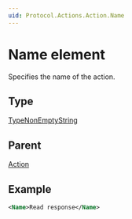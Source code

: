 ```yaml
---
uid: Protocol.Actions.Action.Name
---
```


# Name element

Specifies the name of the action.

## Type

[TypeNonEmptyString](xref:Protocol-TypeNonEmptyString)

## Parent

[Action](xref:Protocol.Actions.Action)

## Example

```xml
<Name>Read response</Name>
```
